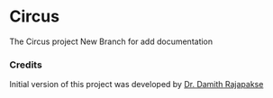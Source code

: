 # Circus

The Circus project
New Branch for add documentation

### Credits

Initial version of this project was developed by [Dr. Damith Rajapakse](https://github.com/damithc)
